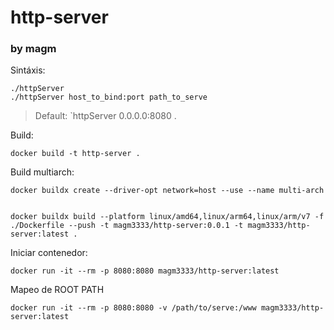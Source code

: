 # http-server 
### by magm

Sintáxis:

```
./httpServer
./httpServer host_to_bind:port path_to_serve
```

> Default: 
> `httpServer 0.0.0.0:8080 .

Build:

```
docker build -t http-server .
```

Build multiarch:

```
docker buildx create --driver-opt network=host --use --name multi-arch


docker buildx build --platform linux/amd64,linux/arm64,linux/arm/v7 -f ./Dockerfile --push -t magm3333/http-server:0.0.1 -t magm3333/http-server:latest .
```

Iniciar contenedor:

```
docker run -it --rm -p 8080:8080 magm3333/http-server:latest
```

Mapeo de ROOT PATH

```
docker run -it --rm -p 8080:8080 -v /path/to/serve:/www magm3333/http-server:latest
```